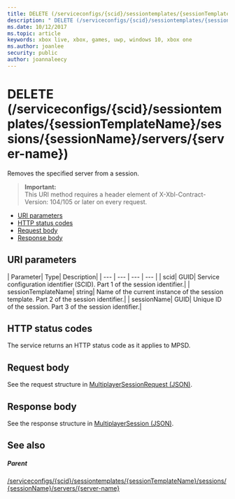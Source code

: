 ```yaml
---
title: DELETE (/serviceconfigs/{scid}/sessiontemplates/{sessionTemplateName}/sessions/{sessionName}/servers/{server-name})
description: " DELETE (/serviceconfigs/{scid}/sessiontemplates/{sessionTemplateName}/sessions/{sessionName}/servers/{server-name})"
ms.date: 10/12/2017
ms.topic: article
keywords: xbox live, xbox, games, uwp, windows 10, xbox one
ms.author: joanlee
security: public
author: joannaleecy
---
```


# DELETE (/serviceconfigs/{scid}/sessiontemplates/{sessionTemplateName}/sessions/{sessionName}/servers/{server-name})
Removes the specified server from a session.

> **Important:**  
> This URI method requires a header element of X-Xbl-Contract-Version: 104/105 or later on every request.

  * [URI parameters](#ID4ET)
  * [HTTP status codes](#ID4E5)
  * [Request body](#ID4EFB)
  * [Response body](#ID4EOB)

<a id="ID4ET"></a>


## URI parameters

| Parameter| Type| Description|
| --- | --- | --- | --- |
| scid| GUID| Service configuration identifier (SCID). Part 1 of the session identifier.|
| sessionTemplateName| string| Name of the current instance of the session template. Part 2 of the session identifier.|
| sessionName| GUID| Unique ID of the session. Part 3 of the session identifier.|

<a id="ID4E5"></a>


## HTTP status codes
The service returns an HTTP status code as it applies to MPSD.  
<a id="ID4EFB"></a>


## Request body
See the request structure in [MultiplayerSessionRequest (JSON)](../../json/json-multiplayersessionrequest.md).  
<a id="ID4EOB"></a>


## Response body
See the response structure in [MultiplayerSession (JSON)](../../json/json-multiplayersession.md).  
<a id="ID4E1B"></a>


## See also

<a id="ID4E3B"></a>


##### Parent

[/serviceconfigs/{scid}/sessiontemplates/{sessionTemplateName}/sessions/{sessionName}/servers/{server-name}](uri-serviceconfigsscidsessiontemplatessessiontemplatenamesessionnamemembersservername.md)